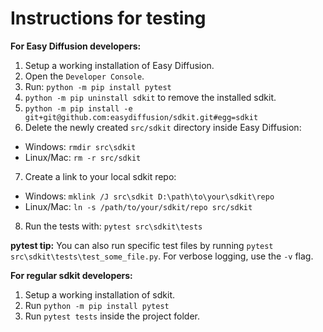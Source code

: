 # Instructions for testing

**For Easy Diffusion developers:**
1. Setup a working installation of Easy Diffusion.
2. Open the `Developer Console`.
3. Run: `python -m pip install pytest`
4. `python -m pip uninstall sdkit` to remove the installed sdkit.
5. `python -m pip install -e git+git@github.com:easydiffusion/sdkit.git#egg=sdkit`
6. Delete the newly created `src/sdkit` directory inside Easy Diffusion:
* Windows: `rmdir src\sdkit`
* Linux/Mac: `rm -r src/sdkit`
7. Create a link to your local sdkit repo:
* Windows: `mklink /J src\sdkit D:\path\to\your\sdkit\repo`
* Linux/Mac: `ln -s /path/to/your/sdkit/repo src/sdkit`
8. Run the tests with: `pytest src\sdkit\tests`

**pytest tip:** You can also run specific test files by running `pytest src\sdkit\tests\test_some_file.py`. For verbose logging, use the `-v` flag.

**For regular sdkit developers:**
1. Setup a working installation of sdkit.
2. Run `python -m pip install pytest`
3. Run `pytest tests` inside the project folder.
